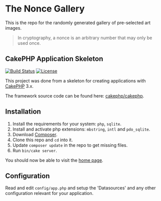 # The Nonce Gallery

This is the repo for the randomly generated gallery of pre-selected art images.

> In cryptography, a nonce is an arbitrary number that may only be used once.

## CakePHP Application Skeleton

[![Build Status](https://img.shields.io/travis/cakephp/app/master.svg?style=flat-square)](https://travis-ci.org/cakephp/app)
[![License](https://img.shields.io/packagist/l/cakephp/app.svg?style=flat-square)](https://packagist.org/packages/cakephp/app)

This project was done from a skeleton for creating applications with [CakePHP](http://cakephp.org) 3.x.

The framework source code can be found here: [cakephp/cakephp](https://github.com/cakephp/cakephp).

## Installation

1. Install the requirements for your system: `php`, `sqlite`.
2. Install and activate php extensions: `mbstring`, `intl` and `pdo_sqlite`.
3. Download [Composer](http://getcomposer.org/doc/00-intro.md).
4. Clone this repo and `cd` into it.
5. Update `composer update` in the repo to get missing files.
6. Run `bin/cake server`.

You should now be able to visit the [home page](http://localhost:8765/).

## Configuration

Read and edit `config/app.php` and setup the 'Datasources' and any other
configuration relevant for your application.
